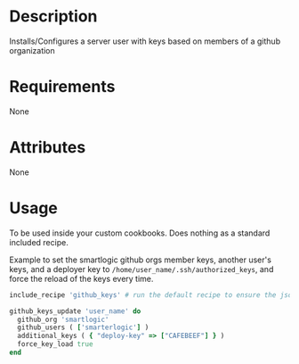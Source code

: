 Description
===========
Installs/Configures a server user with keys based on members of a github 
organization

Requirements
============
None

Attributes
==========
None

Usage
=====

To be used inside your custom cookbooks. Does nothing as a standard included 
recipe.

Example to set the smartlogic github orgs member keys, another user's keys, and 
a deployer key to `/home/user_name/.ssh/authorized_keys`, and force the reload 
of the keys every time.

```ruby
include_recipe 'github_keys' # run the default recipe to ensure the json gem is available to chef

github_keys_update 'user_name' do
  github_org 'smartlogic'
  github_users ( ['smarterlogic'] )
  additional_keys ( { "deploy-key" => ["CAFEBEEF"] } )
  force_key_load true
end
```
